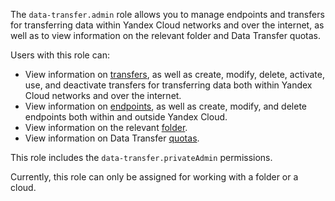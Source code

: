 The `data-transfer.admin` role allows you to manage endpoints and transfers for transferring data within Yandex Cloud networks and over the internet, as well as to view information on the relevant folder and Data Transfer quotas.

Users with this role can:
* View information on [transfers](../../data-transfer/concepts/index.md#transfer), as well as create, modify, delete, activate, use, and deactivate transfers for transferring data both within Yandex Cloud networks and over the internet.
* View information on [endpoints](../../data-transfer/concepts/index.md#endpoint), as well as create, modify, and delete endpoints both within and outside Yandex Cloud.
* View information on the relevant [folder](../../resource-manager/concepts/resources-hierarchy.md#folder).
* View information on Data Transfer [quotas](../../data-transfer/concepts/limits.md#dataproc-quotas).

This role includes the `data-transfer.privateAdmin` permissions.

Currently, this role can only be assigned for working with a folder or a cloud.